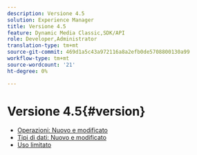 ```yaml
---
description: Versione 4.5
solution: Experience Manager
title: Versione 4.5
feature: Dynamic Media Classic,SDK/API
role: Developer,Administrator
translation-type: tm+mt
source-git-commit: 469d1a5c43a972116a8a2efb0de5708800130a99
workflow-type: tm+mt
source-wordcount: '21'
ht-degree: 0%

---
```



# Versione 4.5{#version}

* [Operazioni: Nuovo e modificato](r-4-5-operations.md)
* [Tipi di dati: Nuovo e modificato](r-4-5-types.md)
* [Uso limitato](r-restricted-use.md)
